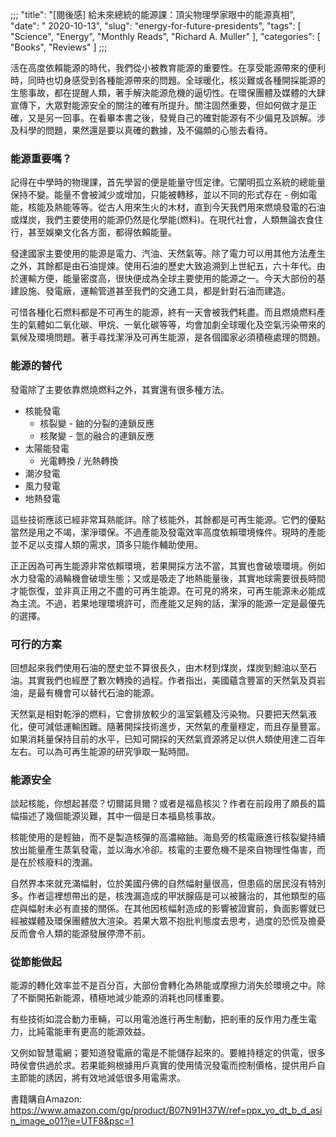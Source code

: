 ;;;
"title": "[閱後感] 給未來總統的能源課：頂尖物理學家眼中的能源真相",
"date": " 2020-10-13",
"slug": "energy-for-future-presidents",
"tags": [
  "Science",
  "Energy",
  "Monthly Reads",
  "Richard A. Muller"
],
"categories": [
  "Books",
  "Reviews"
]
;;;

活在高度依賴能源的時代，我們從小被教育能源的重要性。在享受能源帶來的便利時，同時也切身感受到各種能源帶來的問題。全球暖化，核災難或各種開採能源的生態事故，都在提醒人類，著手解決能源危機的逼切性。在環保團體及媒體的大肆宣傳下，大眾對能源安全的關注的確有所提升。關注固然重要，但如何做才是正確，又是另一回事。在看畢本書之後，發覺自己的確對能源有不少偏見及誤解。涉及科學的問題，果然還是要以真確的數據，及不偏頗的心態去看待。

### 能源重要嗎？

記得在中學時的物理課，首先學習的便是能量守恆定律。它闡明孤立系統的總能量保持不變。能量不會被減少或增加，只能被轉移，並以不同的形式存在 - 例如電能，核能及熱能等等。從古人用來生火的木材，直到今天我們用來燃燒發電的石油或煤炭，我們主要使用的能源仍然是化學能(燃料)。在現代社會，人類無論衣食住行，甚至娛樂文化各方面，都得依賴能量。

發達國家主要使用的能源是電力、汽油、天然氣等。除了電力可以用其他方法產生之外，其餘都是由石油提煉。使用石油的歷史大致追溯到上世紀五，六十年代。由於運輸方便，能量密度高，很快便成為全球主要使用的能源之一。今天大部份的基建設施、發電廠，運輸管道甚至我們的交通工具，都是針對石油而建造。

可惜各種化石燃料都是不可再生的能源，終有一天會被我們耗盡。而且燃燒燃料產生的氣體如二氧化碳、甲烷、一氧化碳等等，均會加劇全球暖化及空氣污染帶來的氣候及環境問題。著手尋找潔淨及可再生能源，是各個國家必須積極處理的問題。

### 能源的替代

發電除了主要依靠燃燒燃料之外，其實還有很多種方法。

* 核能發電
  * 核裂變 - 鈾的分裂的連鎖反應
  * 核聚變 - 氫的融合的連鎖反應
* 太陽能發電
  * 光電轉換 / 光熱轉換
* 潮汐發電
* 風力發電
* 地熱發電

這些技術應該已經非常耳熟能詳。除了核能外，其餘都是可再生能源。它們的優點當然是用之不竭，潔淨環保。不過產能及發電效率高度依賴環境條件。現時的產能並不足以支撐人類的需求，頂多只能作輔助使用。

正正因為可再生能源非常依賴環境，若果開採方法不當，其實也會破壞環境。例如水力發電的渦輪機會破壞生態；又或是吸走了地熱能量後，其實地球需要很長時間才能恢復，並非真正用之不盡的可再生能源。在可見的將來，可再生能源未必能成為主流。不過，若果地理環境許可，而產能又足夠的話，潔淨的能源一定是最優先的選擇。

### 可行的方案

回想起來我們使用石油的歷史並不算很長久，由木材到煤炭，煤炭到鯨油以至石油。其實我們也經歷了數次轉換的過程。作者指出，美國蘊含豐富的天然氣及頁岩油，是最有機會可以替代石油的能源。

天然氣是相對乾淨的燃料，它會排放較少的溫室氣體及污染物。只要把天然氣液化，便可減低運輸困難。隨著開採技術進步，天然氣的產量穩定，而且存量豐富。如果消耗量保持目前的水平，已知可開採的天然氣資源將足以供人類使用達二百年左右。可以為可再生能源的研究爭取一點時間。

### 能源安全

談起核能，你想起甚麼？切爾諾貝爾？或者是福島核災？作者在前段用了頗長的篇幅描述了幾個能源災難，其中一個是日本福島核事故。

核能使用的是輕鈾，而不是製造核彈的高濃縮鈾。海島旁的核電廠進行核裂變持續放出能量產生蒸氣發電，並以海水冷卻。核電的主要危機不是來自物理性傷害，而是在於核廢料的洩漏。

自然界本來就充滿幅射，位於美國丹佛的自然幅射量很高，但患癌的居民沒有特別多。作者這裡想帶出的是，核洩漏造成的甲狀腺癌是可以被醫治的，其他類型的癌症與幅射未必有直接的關係。在其他因核幅射造成的影響被證實前，負面影響就已經被媒體及環保團體放大渲染。若果大眾不抱批判態度去思考，過度的恐慌及擔憂反而會令人類的能源發展停滯不前。

### 從節能做起

能源的轉化效率並不是百分百，大部份會轉化為熱能或摩擦力消失於環境之中。除了不斷開拓新能源，積極地減少能源的消耗也同樣重要。

有些技術如混合動力車輛，可以用電池進行再生制動，把剎車的反作用力產生電力，比純電能車有更高的能源效益。

又例如智慧電網；要知道發電廠的電是不能儲存起來的。要維持穩定的供電，很多時侯會供過於求。若果能夠根據用戶真實的使用情況發電而控制價格，提供用戶自主節能的誘因，將有效地減低很多用電需求。

書籍購自Amazon:
https://www.amazon.com/gp/product/B07N91H37W/ref=ppx_yo_dt_b_d_asin_image_o01?ie=UTF8&psc=1
